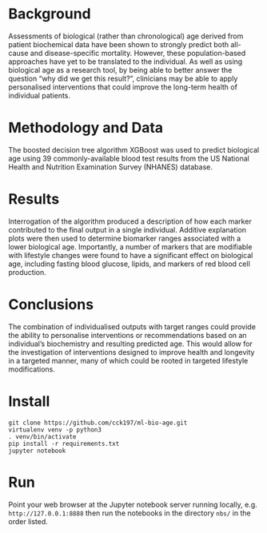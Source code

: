 # Background

Assessments of biological (rather than chronological) age derived from patient biochemical data have been shown to strongly predict both all-cause and disease-specific mortality. However, these population-based approaches have yet to be translated to the individual. As well as using biological age as a research tool, by being able to better answer the question “why did we get this result?”, clinicians may be able to apply personalised interventions that could improve the long-term health of individual patients.

# Methodology and Data 

The boosted decision tree algorithm XGBoost was used to predict biological age using 39 commonly-available blood test results from the US National Health and Nutrition Examination Survey (NHANES) database.

# Results

Interrogation of the algorithm produced a description of how each marker contributed to the final output in a single individual. Additive explanation plots were then used to determine biomarker ranges associated with a lower biological age. Importantly, a number of markers that are modifiable with lifestyle changes were found to have a significant effect on biological age, including fasting blood glucose, lipids, and markers of red blood cell production.

# Conclusions

The combination of individualised outputs with target ranges could provide the ability to personalise interventions or recommendations based on an individual’s biochemistry and resulting predicted age. This would allow for the investigation of interventions designed to improve health and longevity in a targeted manner, many of which could be rooted in targeted lifestyle modifications.

# Install

```
git clone https://github.com/cck197/ml-bio-age.git
virtualenv venv -p python3
. venv/bin/activate
pip install -r requirements.txt
jupyter notebook
```

# Run

Point your web browser at the Jupyter notebook server running locally, e.g. `http://127.0.0.1:8888` then run the notebooks in the directory `nbs/` in the order listed.
